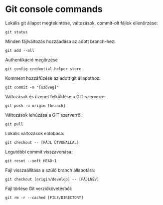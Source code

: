 # Git console commands

Lokális git állapot megtekintése, változások, commit-olt fájlok ellenőrzése:

`git status`

Minden fájlváltozás hozzáadása az adott branch-hez:

`git add --all`

Authentikáció megőrzése

`git config credential.helper store`

Komment hozzáfűzése az adott git állapothoz:

`git commit -m "[szöveg]"`

Változások és üzenet felküldése a GIT szerverre:

`git push -u origin [branch]`

Változások lehúzása a GIT szerverről:

`git pull`

Lokális változások eldobása:

`git checkout -- [FÁJL ÚTVONALLAL]`

Legutóbbi commit visszavonása:

`git reset --soft HEAD~1`

Fájl visszaállítása a szülő branch állapotára:

`git checkout [origin/develop] -- [FÁJLNÉV]`

Fájl törlése Git verziókövetésből:

`git rm -r --cached [FILE/DIRECTORY]`
